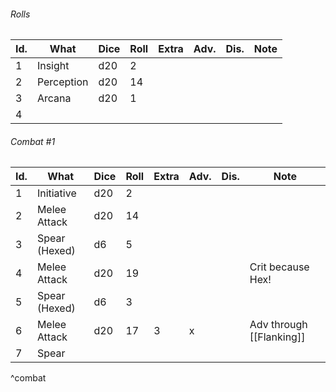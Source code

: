 ###### Rolls
| Id. | What       | Dice | Roll | Extra | Adv. | Dis. | Note |
| --- | ---------- | ---- | ---- | ----- | ---- | ---- | ---- |
| 1   | Insight    | d20  | 2    |       |      |      |      |
| 2   | Perception | d20  | 14   |       |      |      |      |
| 3   | Arcana     | d20  | 1    |       |      |      |      |
| 4   |            |      |      |       |      |      |      |

###### Combat #1
| Id. | What          | Dice | Roll | Extra | Adv. | Dis. | Note                     |
| --- | ------------- | ---- | ---- | ----- | ---- | ---- | ------------------------ |
| 1   | Initiative    | d20  | 2    |       |      |      |                          |
| 2   | Melee Attack  | d20  | 14   |       |      |      |                          |
| 3   | Spear (Hexed) | d6   | 5    |       |      |      |                          |
| 4   | Melee Attack  | d20  | 19   |       |      |      | Crit because Hex!        |
| 5   | Spear (Hexed) | d6   | 3    |       |      |      |                          |
| 6   | Melee Attack  | d20  | 17   | 3     | x    |      | Adv through [[Flanking]] |
| 7   | Spear              |      |      |       |      |      |                          |
^combat